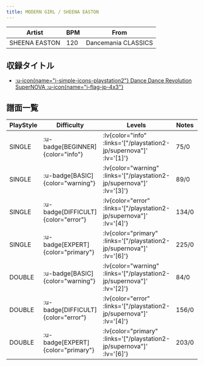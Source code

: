 ```yaml
---
title: MODERN GIRL / SHEENA EASTON
---
```


|Artist|BPM|From|
|------|---|----|
|SHEENA EASTON|120|Dancemania CLASSICS|

## 収録タイトル

- [ :u-icon{name="i-simple-icons-playstation2"} Dance Dance Revolution SuperNOVA :u-icon{name="i-flag-jp-4x3"} ](/playstation2-jp/supernova)

## 譜面一覧

|PlayStyle|Difficulty|Levels|Notes|Movie|
|---------|----------|------|-----|-----|
|SINGLE| :u-badge[BEGINNER]{color="info"} | :lv{color="info" :links='["/playstation2-jp/supernova"]' :lv='[1]'} |75/0||
|SINGLE| :u-badge[BASIC]{color="warning"} | :lv{color="warning" :links='["/playstation2-jp/supernova"]' :lv='[3]'} |89/0||
|SINGLE| :u-badge[DIFFICULT]{color="error"} | :lv{color="error" :links='["/playstation2-jp/supernova"]' :lv='[4]'} |134/0||
|SINGLE| :u-badge[EXPERT]{color="primary"} | :lv{color="primary" :links='["/playstation2-jp/supernova"]' :lv='[6]'} |225/0||
|DOUBLE| :u-badge[BASIC]{color="warning"} | :lv{color="warning" :links='["/playstation2-jp/supernova"]' :lv='[2]'} |84/0||
|DOUBLE| :u-badge[DIFFICULT]{color="error"} | :lv{color="error" :links='["/playstation2-jp/supernova"]' :lv='[4]'} |156/0||
|DOUBLE| :u-badge[EXPERT]{color="primary"} | :lv{color="primary" :links='["/playstation2-jp/supernova"]' :lv='[6]'} |203/0||
